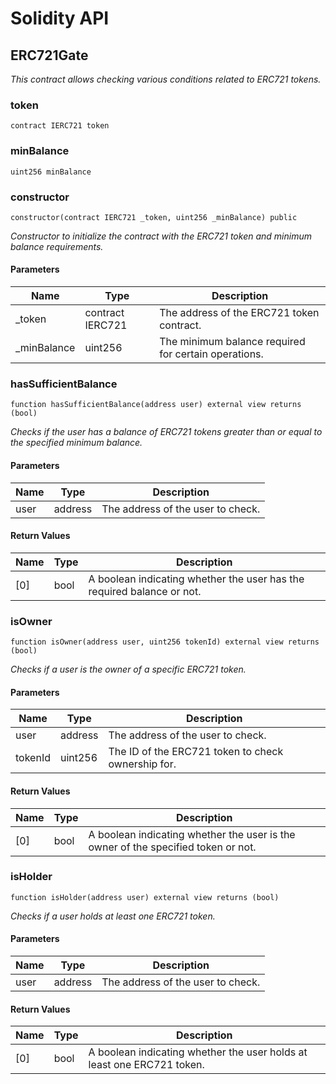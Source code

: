 # Solidity API

## ERC721Gate

_This contract allows checking various conditions related to ERC721 tokens._

### token

```solidity
contract IERC721 token
```

### minBalance

```solidity
uint256 minBalance
```

### constructor

```solidity
constructor(contract IERC721 _token, uint256 _minBalance) public
```

_Constructor to initialize the contract with the ERC721 token and minimum balance requirements._

#### Parameters

| Name | Type | Description |
| ---- | ---- | ----------- |
| _token | contract IERC721 | The address of the ERC721 token contract. |
| _minBalance | uint256 | The minimum balance required for certain operations. |

### hasSufficientBalance

```solidity
function hasSufficientBalance(address user) external view returns (bool)
```

_Checks if the user has a balance of ERC721 tokens greater than or equal to the specified minimum balance._

#### Parameters

| Name | Type | Description |
| ---- | ---- | ----------- |
| user | address | The address of the user to check. |

#### Return Values

| Name | Type | Description |
| ---- | ---- | ----------- |
| [0] | bool | A boolean indicating whether the user has the required balance or not. |

### isOwner

```solidity
function isOwner(address user, uint256 tokenId) external view returns (bool)
```

_Checks if a user is the owner of a specific ERC721 token._

#### Parameters

| Name | Type | Description |
| ---- | ---- | ----------- |
| user | address | The address of the user to check. |
| tokenId | uint256 | The ID of the ERC721 token to check ownership for. |

#### Return Values

| Name | Type | Description |
| ---- | ---- | ----------- |
| [0] | bool | A boolean indicating whether the user is the owner of the specified token or not. |

### isHolder

```solidity
function isHolder(address user) external view returns (bool)
```

_Checks if a user holds at least one ERC721 token._

#### Parameters

| Name | Type | Description |
| ---- | ---- | ----------- |
| user | address | The address of the user to check. |

#### Return Values

| Name | Type | Description |
| ---- | ---- | ----------- |
| [0] | bool | A boolean indicating whether the user holds at least one ERC721 token. |


